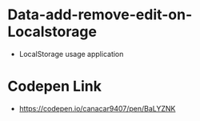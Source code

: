 # Data-add-remove-edit-on-Localstorage
- LocalStorage usage application

# Codepen Link
- https://codepen.io/canacar9407/pen/BaLYZNK
